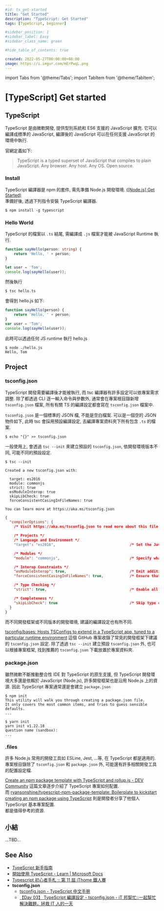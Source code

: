 ```yaml
---
#id: ts_get-started
title: "Get Started"
description: "TypeScript: Get Started"
tags: [TypeScript, beginner]

#sidebar_position: 1
#sidebar_label: Easy
#sidebar_class_name: green

#hide_table_of_contents: true

created: 2022-05-27T00:00:00+08:00
image: https://i.imgur.com/mErPwqL.png
---
```


import Tabs from '@theme/Tabs';
import TabItem from '@theme/TabItem';

[TypeScript] Get started
========================

TypeScript
----------

TypeScript 是由微軟開發, 提供型別系統和 ES6 支援的 JavaScript 擴充. 
它可以編譯成標準的 JavaScript, 編譯後的 JavaScript 可以在任何支援 JavaScript 的環境中執行.

官網定義如下:

> TypeScript is a typed superset of JavaScript that compiles to plain JavaScript. Any browser. Any host. Any OS. Open source.

### Install ###

TypeScript 編譯器是 npm 的套件, 需先準備 Node.js 開發環境. [([Node.js] Get Started)](../node.js/js_get-started.md)  
準備好後, 透過下列指令安裝 TypeScript 編譯器.

``` shell
$ npm install -g typescript
```

### Hello World ###

TypeScript 的檔案以 `.ts` 結尾, 需編譯成 `.js` 檔案才能被 JavaScript Runtime 執行.

```ts title="hello.ts"
function sayHello(person: string) {
    return 'Hello, ' + person;
}

let user = 'Tom';
console.log(sayHello(user));
```
然後執行

``` shell
$ tsc hello.ts
```
會得到 hello.js 如下:

```js title="hello.js"
function sayHello(person) {
    return 'Hello, ' + person;
}
var user = 'Tom';
console.log(sayHello(user));
```
此時可以透過任何 JS runtime 執行 hello.js

``` shell
$ node ./hello.js
Hello, Tom
```


Project
-------

### tsconfig.json ###

TypeScript 開發需要編譯後才能被執行, 而 tsc 編譯器有許多設定可以依專案需求調整.
除了都透過 CLI 逐一輸入命令與參數外, 通常會在專案根目錄新增 `tsconfig.json` 檔案,
所有有關 TS 的編譯設定都會寫在 `tsconfig.json` 檔案中.

`tsconfig.json` 是一個標準的 JSON 檔, 不能是空白檔案. 可以是一個空的 JSON 物件如下,
此時 tsc 會採用預設編譯設定, 去編譯專案資料夾下所有包含 `.ts` 的檔案.

``` shell 
$ echo "{}" >> tsconfig.json
```

一般使用上, 會透過 `tsc --init` 來建立預設的 `tsconfig.json`, 
依開發環境版本不同, 可能不同的預設設定. 

<Tabs>
  <TabItem value="shell" label="Shell" default>

```shell
$ tsc --init

Created a new tsconfig.json with:

  target: es2016
  module: commonjs
  strict: true
  esModuleInterop: true
  skipLibCheck: true
  forceConsistentCasingInFileNames: true

You can learn more at https://aka.ms/tsconfig.json
```
  </TabItem>
  <TabItem value="json" label="tsconfig.json">

```json
{
  "compilerOptions": {
    /* Visit https://aka.ms/tsconfig.json to read more about this file */

    /* Projects */
    /* Language and Environment */
    "target": "es2016",                                  /* Set the JavaScript language version for emitted JavaScript and include compatible library declarations. */

    /* Modules */
    "module": "commonjs",                                /* Specify what module code is generated. */

    /* Interop Constraints */
    "esModuleInterop": true,                             /* Emit additional JavaScript to ease support for importing CommonJS modules. This enables `allowSyntheticDefaultImports` for type compatibility. */
    "forceConsistentCasingInFileNames": true,            /* Ensure that casing is correct in imports. */

    /* Type Checking */
    "strict": true,                                      /* Enable all strict type-checking options. */

    /* Completeness */
    "skipLibCheck": true                                 /* Skip type checking all .d.ts files. */
  }
}
```
  </TabItem>
</Tabs>

而不同開發框架或不同版本的開發環境, 建議的編譯設定也有所不同.

[tsconfig/bases: Hosts TSConfigs to extend in a TypeScript app, tuned to a particular runtime environment](https://github.com/tsconfig/bases)
這個 GitHub 專案收錄了常見的開發框架下建議的 `tsconfig.json` 設定. 
除了透過 `tsc --init` 建立預設 `tsconfig.json` 外, 
也可以根據專案框架, 找到推薦的 `tsconfig.json` 下載放置於專案資料夾.

### package.json ###

雖然微軟不斷推動整合性 IDE 對 TypeScript 的原生支援, 
但 TypeScript 開發環境大多還是依賴於 JavaScript (Node.js),
許多開發框架也是沿用 Node.js 上的資源. 
因此 TypeScript 專案通常還是會建立 `package.json`

<Tabs>
  <TabItem value="npm" label="npm" default>

```shell
$ npm init
This utility will walk you through creating a package.json file.
It only covers the most common items, and tries to guess sensible defaults.
...
```
  </TabItem>
  <TabItem value="yarn" label="yarn">

```shell
$ yarn init
yarn init v1.22.18
question name (sandbox): 
...
```
  </TabItem>
</Tabs>

### .files ###

許多 Node.js 常用的開發工具如 ESLine, Jest, ...等, 
在 TypeScript 都是適用的. 
專案根目錄除了 `tsconfig.json` 和 `package.json` 外, 
可能還有許多相關開發工具的配置設定檔. 

[Create an npm package template with TypeScript and rollup.js - DEV Community](https://dev.to/0xkoji/create-an-npm-package-template-with-typescript-and-rollup-js-294a)
這篇文章逐步介紹了 TypeScript 專案如何配置.  
而 [ryansonshine/typescript-npm-package-template: Boilerplate to kickstart creating an npm package using TypeScript](https://github.com/ryansonshine/typescript-npm-package-template)
則是開發者分享了他個人 TypeScript 基本專案配置.  
都是值得參考的資源.



小結
----

...TBD...


See Also
--------

-   [TypeScript 新手指南](https://willh.gitbook.io/typescript-tutorial/)
-   [開始使用 TypeScript - Learn | Microsoft Docs](https://docs.microsoft.com/zh-tw/learn/modules/typescript-get-started/)
-   [Typescript 初心者手札 :: 第 11 屆 iThome 鐵人賽](https://ithelp.ithome.com.tw/users/20120053/ironman/2273)
-   __tsconfig.json__
    -   [tsconfig.json - TypeScript 中文手册](https://typescript.bootcss.com/tsconfig-json.html)
    -   [【Day 03】 TypeScript 編譯設定 - tsconfig.json - iT 邦幫忙::一起幫忙解決難題，拯救 IT 人的一天](https://ithelp.ithome.com.tw/articles/10216636)
